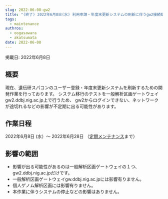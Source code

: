 ```yaml
---
slug: 2022-06-08-gw2
title: "(終了) 2022年6月8日(水) 利用申請・年度末更新システムの刷新に伴うgw2接続断等のお知らせ"
tags:
  - maintenance
authros:
  - oogasawara
  - akatsumata
date: 2022-06-08
---
```


掲載日: 2022年6月8日

## 概要

現在、遺伝研スパコンのユーザー登録・年度末更新システムを刷新するための開発作業を行っております。
システム移行のテストを一般解析区画ゲートウェイgw2.ddbj.nig.ac.jp上で行うため、
gw2からログインできない、ネットワークが途切れるなどの影響が不定期に出る可能性があります。


## 作業日程

2022年6月8日 (水）～ 2022年6月28日 （[定期メンテナンス](/blog/2022-04-25-scheduled-maintenance/)まで）


## 影響の範囲

- 影響が出る可能性があるのは一般解析区画ゲートウェイの１つ、gw2.ddbj.nig.ac.jpだけです。
- 一般解析区画ゲートウェイgw.ddbj.nig.ac.jpには影響有りません。
- 個人ゲノム解析区画には影響有りません。
- 本作業に伴うシステムの停止などの影響はありません。
